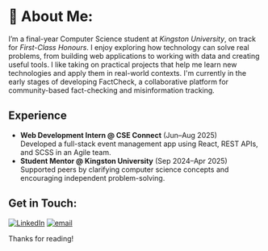 # 💫 About Me:
I’m a final-year Computer Science student at *Kingston University*, on track for *First-Class Honours*. I enjoy exploring how technology can solve real problems, from building web applications to working with data and creating useful tools. I like taking on practical projects that help me learn new technologies and apply them in real-world contexts. I'm currently in the early stages of developing FactCheck, a collaborative platform for community-based fact-checking and misinformation tracking.

## Experience
- **Web Development Intern @ CSE Connect** (Jun–Aug 2025)  
  Developed a full-stack event management app using React, REST APIs, and SCSS in an Agile team.  
- **Student Mentor @ Kingston University** (Sep 2024–Apr 2025)  
  Supported peers by clarifying computer science concepts and encouraging independent problem-solving.

## Get in Touch:
[![LinkedIn](https://img.shields.io/badge/LinkedIn-%230077B5.svg?logo=linkedin&logoColor=white)](https://linkedin.com/in/markoskatsi) [![email](https://img.shields.io/badge/Email-D14836?logo=gmail&logoColor=white)](mailto:markoskatsi05@gmail.com) 

Thanks for reading!

